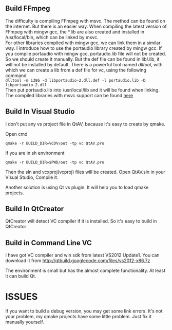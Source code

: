 ## Build FFmpeg

The difficulty is compiling FFmpeg with msvc. The method can be found on the internet. But there is an easier way. When compiling the latest version of FFmpeg with mingw gcc, the *.lib are also created and installed in /usr/local/bin, which can be linked by msvc.  
For other libraries compiled with mingw gcc, we can link them in a similar way. I introduce how to use the portaudio library created by mingw gcc. If you compile portaudio with mingw gcc, portaudio.lib file will not be created. So we should create it manually. But the def file can be found in lib/.lib, it will not be installed by default. There is a powerful tool named _dlltool_, with which we can create a lib from a def file for vc, using the following command  
`dlltool -m i386 -d libportaudio-2.dll.def -l portaudio.lib -D libportaudio-2.dll`  
Then put portaudio.lib into /usr/local/lib and it will be found when linking.  
The compiled libraries with msvc support can be found [here](https://sourceforge.net/projects/qtav/files/depends)

## Build In Visual Studio

I don't put any vs project file in QtAV, because it's easy to create by qmake.  

Open cmd

    qmake -r BUILD_DIR=%CD%\out -tp vc QtAV.pro

If you are in sh environment

    qmake -r BUILD_DIR=$PWD/out -tp vc QtAV.pro

Then the sln and vcxproj(vcproj) files will be created. Open QtAV.sln in your Visual Studio, Compile it.

Another solution is using Qt vs plugin. It will help you to load qmake projects.

## Build In QtCreator

QtCreator will detect VC compiler if it is installed. So it's easy to build in QtCreator


## Build in Command Line VC

I have got VC compiler and win sdk from latest VS2012 Update1. You can download it from http://qtbuild.googlecode.com/files/vs2012-x86.7z

The environment is small but has the almost complete functionality. At least it can build Qt.

# ISSUES

If you want to build a debug version, you may get some link errors. It's not your problem, my qmake projects have some little problem. Just fix it manually yourself.